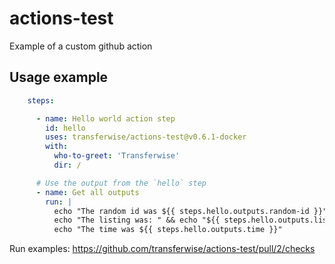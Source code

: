 # actions-test
Example of a custom github action

## Usage example
```yml
    steps:

      - name: Hello world action step
        id: hello
        uses: transferwise/actions-test@v0.6.1-docker
        with:
          who-to-greet: 'Transferwise'
          dir: /

      # Use the output from the `hello` step
      - name: Get all outputs
        run: |
          echo "The random id was ${{ steps.hello.outputs.random-id }}"
          echo "The listing was: " && echo "${{ steps.hello.outputs.listing }}"
          echo "The time was ${{ steps.hello.outputs.time }}"
```

Run examples: https://github.com/transferwise/actions-test/pull/2/checks